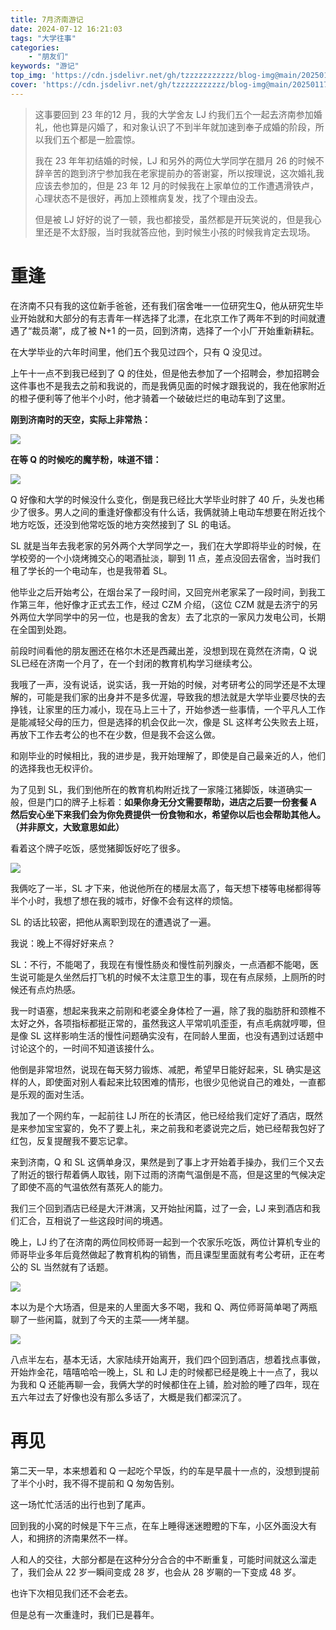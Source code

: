 ```yaml
---
title: 7月济南游记
date: 2024-07-12 16:21:03
tags: "大学往事"
categories: 
    - "朋友们"
keywords: "游记"
top_img: 'https://cdn.jsdelivr.net/gh/tzzzzzzzzzzz/blog-img@main/20250117102315078.png'
cover: 'https://cdn.jsdelivr.net/gh/tzzzzzzzzzzz/blog-img@main/20250117102315078.png'
---
```

> 这事要回到 23 年的12 月，我的大学舍友 LJ 约我们五个一起去济南参加婚礼，他也算是闪婚了，和对象认识了不到半年就加速到奉子成婚的阶段，所以我们五个都是一脸震惊。
>
> 我在 23 年年初结婚的时候，LJ 和另外的两位大学同学在腊月 26 的时候不辞辛苦的跑到济宁参加我在老家提前办的答谢宴，所以按理说，这次婚礼我应该去参加的，但是 23 年 12 月的时候我在上家单位的工作遭遇滑铁卢，心理状态不是很好，再加上颈椎病复发，找了个理由没去。
>
> 但是被 LJ 好好的说了一顿，我也都接受，虽然都是开玩笑说的，但是我心里还是不太舒服，当时我就答应他，到时候生小孩的时候我肯定去现场。

# 重逢

在济南不只有我的这位新手爸爸，还有我们宿舍唯一一位研究生Q，他从研究生毕业开始就和大部分的有志青年一样选择了北漂，在北京工作了两年不到的时间就遭遇了“裁员潮”，成了被 N+1 的一员，回到济南，选择了一个小厂开始重新耕耘。

在大学毕业的六年时间里，他们五个我见过四个，只有 Q 没见过。

上午十一点不到我已经到了 Q 的住处，但是他去参加了一个招聘会，参加招聘会这件事也不是我去之前和我说的，而是我俩见面的时候才跟我说的，我在他家附近的橙子便利等了他半个小时，他才骑着一个破破烂烂的电动车到了这里。

**刚到济南时的天空，实际上非常热：**

![](https://minapi.tianxiyou.site:43200/tianzhepic/2024/07/12/ABB94393-E83B-4467-8F6B-00A14DD73668_1_105_c.jpeg)

**在等 Q 的时候吃的魔芋粉，味道不错：**

![](https://minapi.tianxiyou.site:43200/tianzhepic/2024/07/12/FE48DF83-DAE3-4CA8-BFA4-942BC6C0A905_1_105_c.jpeg)

Q 好像和大学的时候没什么变化，倒是我已经比大学毕业时胖了 40 斤，头发也稀少了很多。男人之间的重逢好像都没有什么话，我俩就骑上电动车想要在附近找个地方吃饭，还没到他常吃饭的地方突然接到了 SL 的电话。

SL 就是当年去我老家的另外两个大学同学之一，我们在大学即将毕业的时候，在学校旁的一个小烧烤摊交心的喝酒扯淡，聊到 11 点，差点没回去宿舍，当时我们租了学长的一个电动车，也是我带着 SL。

他毕业之后开始考公，在烟台呆了一段时间，又回兖州老家呆了一段时间，到我工作第三年，他好像才正式去工作，经过 CZM 介绍，（这位 CZM 就是去济宁的另外两位大学同学中的另一位，也是我的舍友）去了北京的一家风力发电公司，长期在全国到处跑。

前段时间看他的朋友圈还在格尔木还是西藏出差，没想到现在竟然在济南，Q 说 SL已经在济南一个月了，在一个封闭的教育机构学习继续考公。

我哦了一声，没有说话，说实话，我一开始的时候，对考研考公的同学还是不太理解的，可能是我们家的出身并不是多优渥，导致我的想法就是大学毕业要尽快的去挣钱，让家里的压力减小，现在马上三十了，开始参透一些事情，一个平凡人工作是能减轻父母的压力，但是选择的机会仅此一次，像是 SL 这样考公失败去上班，再放下工作去考公的也不在少数，但是我不会这么做。

和刚毕业的时候相比，我的进步是，我开始理解了，即使是自己最亲近的人，他们的选择我也无权评价。

为了见到 SL，我们到他所在的教育机构附近找了一家隆江猪脚饭，味道确实一般，但是门口的牌子上标着：**如果你身无分文需要帮助，进店之后要一份套餐 A 然后安心坐下来我们会为你免费提供一份食物和水，希望你以后也会帮助其他人。（并非原文，大致意思如此）**

看着这个牌子吃饭，感觉猪脚饭好吃了很多。

![](https://minapi.tianxiyou.site:43200/tianzhepic/2024/07/12/57976E6D-B9BB-47EC-BFBD-F010E7EDA595_1_105_c.jpeg)

我俩吃了一半，SL 才下来，他说他所在的楼层太高了，每天想下楼等电梯都得等半个小时，我想了想在我的城市，好像不会有这样的烦恼。

SL 的话比较密，把他从离职到现在的遭遇说了一遍。

我说：晚上不得好好来点？

SL：不行，不能喝了，我现在有慢性肠炎和慢性前列腺炎，一点酒都不能喝，医生说可能是久坐然后打飞机的时候不太注意卫生的事，现在有点尿频，上厕所的时候还有点灼热感。

我一时语塞，想起来我来之前刚和老婆全身体检了一遍，除了我的脂肪肝和颈椎不太好之外，各项指标都挺正常的，虽然我这人平常叽叽歪歪，有点毛病就哼唧，但是像 SL 这样影响生活的慢性问题确实没有，在同龄人里面，也没有遇到过话题中讨论这个的，一时间不知道该接什么。

他倒是非常坦然，说现在每天努力锻炼、减肥，希望早日能好起来，SL 确实是这样的人，即使面对别人看起来比较困难的情形，也很少见他说自己的难处，一直都是乐观的面对生活。

我加了一个网约车，一起前往 LJ 所在的长清区，他已经给我们定好了酒店，既然是来参加宝宝宴的，免不了要上礼，来之前我和老婆说完之后，她已经帮我包好了红包，反复提醒我不要忘记拿。

来到济南，Q 和 SL 这俩单身汉，果然是到了事上才开始着手操办，我们三个又去了附近的银行帮着俩人取钱，刚下过雨的济南气温倒是不高，但是这里的气候决定了即使不高的气温依然有蒸死人的能力。

我们三个回到酒店已经是大汗淋漓，又开始扯闲篇，过了一会，LJ 来到酒店和我们汇合，互相说了一些这段时间的境遇。

晚上，LJ 约了在济南的两位同校师哥一起到一个农家乐吃饭，两位计算机专业的师哥毕业多年后竟然做起了教育机构的销售，而且课型里面就有考公考研，正在考公的 SL 当然就有了话题。

![](https://minapi.tianxiyou.site:43200/tianzhepic/2024/07/12/454E05C2-18C7-4360-8471-E3709D9A6702_1_105_c.jpeg)

本以为是个大场酒，但是来的人里面大多不喝，我和 Q、两位师哥简单喝了两瓶聊了一些闲篇，就到了今天的主菜——烤羊腿。

![](https://minapi.tianxiyou.site:43200/tianzhepic/2024/07/12/AFEFC49A-0C25-4DA5-94C1-5CE2B6C2F5DA_1_105_c.jpeg)

八点半左右，基本无话，大家陆续开始离开，我们四个回到酒店，想着找点事做，开始炸金花，嘻嘻哈哈一晚上，SL 和 LJ 走的时候都已经是晚上十一点了，我以为我和 Q 还能再聊一会，我俩大学的时候都住在上铺，脸对脸的睡了四年，现在五六年过去了好像也没有那么多话了，大概是我们都深沉了。

# 再见

第二天一早，本来想着和 Q 一起吃个早饭，约的车是早晨十一点的，没想到提前了半个小时，我不得不提前和 Q 匆匆告别。

这一场忙忙活活的出行也到了尾声。

回到我的小窝的时候是下午三点，在车上睡得迷迷瞪瞪的下车，小区外面没大有人，和拥挤的济南果然不一样。

人和人的交往，大部分都是在这种分分合合的中不断重复，可能时间就这么溜走了，我们会从 22 岁一瞬间变成 28 岁，也会从 28 岁唰的一下变成 48 岁。

也许下次相见我们还不会老去。

但是总有一次重逢时，我们已是暮年。